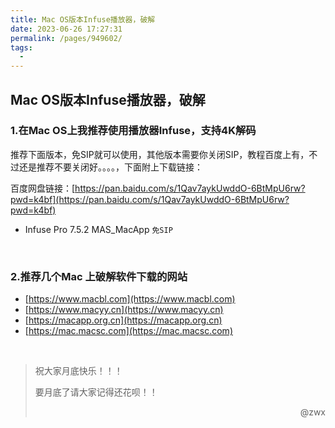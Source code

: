 ```yaml
---
title: Mac OS版本Infuse播放器，破解
date: 2023-06-26 17:27:31
permalink: /pages/949602/
tags:
  - 
---
```

## Mac OS版本Infuse播放器，破解

### 1.在Mac OS上我推荐使用播放器Infuse，支持4K解码

推荐下面版本，免SIP就可以使用，其他版本需要你关闭SIP，教程百度上有，不过还是推荐不要关闭好。。。。，下面附上下载链接：

百度网盘链接：[https://pan.baidu.com/s/1Qav7aykUwddO-6BtMpU6rw?pwd=k4bf](https://pan.baidu.com/s/1Qav7aykUwddO-6BtMpU6rw?pwd=k4bf)

- Infuse Pro 7.5.2 MAS_MacApp	`免SIP`

<br>



### 2.推荐几个Mac 上破解软件下载的网站

- [https://www.macbl.com](https://www.macbl.com)
- [https://www.macyy.cn](https://www.macyy.cn)
- [https://macapp.org.cn](https://macapp.org.cn)
- [https://mac.macsc.com](https://mac.macsc.com)

<br>



>祝大家月底快乐！！！
>
>要月底了请大家记得还花呗！！
><p align="right">@zwx</p>